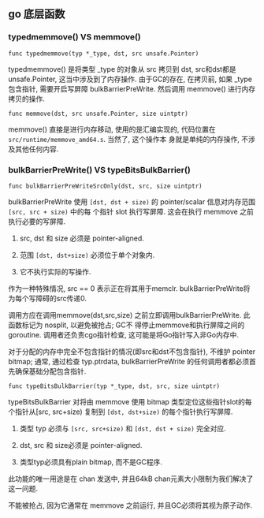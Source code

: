 ## go 底层函数


### typedmemmove() VS memmove()

```
func typedmemmove(typ *_type, dst, src unsafe.Pointer)
```

typedmemmove() 是将类型 _type 的对象从 src 拷贝到 dst, src和dst都是 unsafe.Pointer, 这当中涉及到了内存操作.
由于GC的存在, 在拷贝前, 如果 _type 包含指针, 需要开启写屏障 bulkBarrierPreWrite. 然后调用 memmove() 进行内存
拷贝的操作. 


```
func memmove(dst, src unsafe.Pointer, size uintptr)
```

memmove() 直接是进行内存移动, 使用的是汇编实现的, 代码位置在 `src/runtime/memmove_amd64.s`. 当然了, 这个操作本
身就是单纯的内存操作, 不涉及其他任何内容.


### bulkBarrierPreWrite() VS typeBitsBulkBarrier()

```cgo
func bulkBarrierPreWriteSrcOnly(dst, src, size uintptr)
```

bulkBarrierPreWrite 使用 `[dst, dst + size)` 的 pointer/scalar 信息对内存范围 `[src, src + size)` 中的每
个指针 slot 执行写屏障. 这会在执行 memmove 之前执行必要的写屏障.

1. src, dst 和 size 必须是 pointer-aligned. 

2. 范围 `[dst, dst+size)` 必须位于单个对象内. 

3. 它不执行实际的写操作.

作为一种特殊情况, src == 0 表示正在将其用于memclr. bulkBarrierPreWrite将为每个写障碍的src传递0.


调用方应在调用memmove(dst,src,size) 之前立即调用bulkBarrierPreWrite. 此函数标记为 nosplit, 以避免被抢占; GC不
得停止memmove和执行屏障之间的goroutine. 调用者还负责cgo指针检查, 这可能是将Go指针写入非Go内存中.

对于分配的内存中完全不包含指针的情况(即src和dst不包含指针), 不维护 pointer bitmap; 通常, 通过检查 typ.ptrdata, 
bulkBarrierPreWrite 的任何调用者都必须首先确保基础分配包含指针.



```cgo
func typeBitsBulkBarrier(typ *_type, dst, src, size uintptr)
```

typeBitsBulkBarrier 对将由 memmove 使用 bitmap 类型定位这些指针slot的每个指针从[src, src+size) 复制到
`[dst, dst+size)` 的每个指针执行写屏障.

1. 类型 typ 必须与 `[src, src+size)` 和 `[dst, dst + size)` 完全对应.

2. dst, src 和 size必须是 pointer-aligned.

3. 类型typ必须具有plain bitmap, 而不是GC程序.

此功能的唯一用途是在 chan 发送中, 并且64kB chan元素大小限制为我们解决了这一问题.

不能被抢占, 因为它通常在 memmove 之前运行, 并且GC必须将其视为原子动作.
